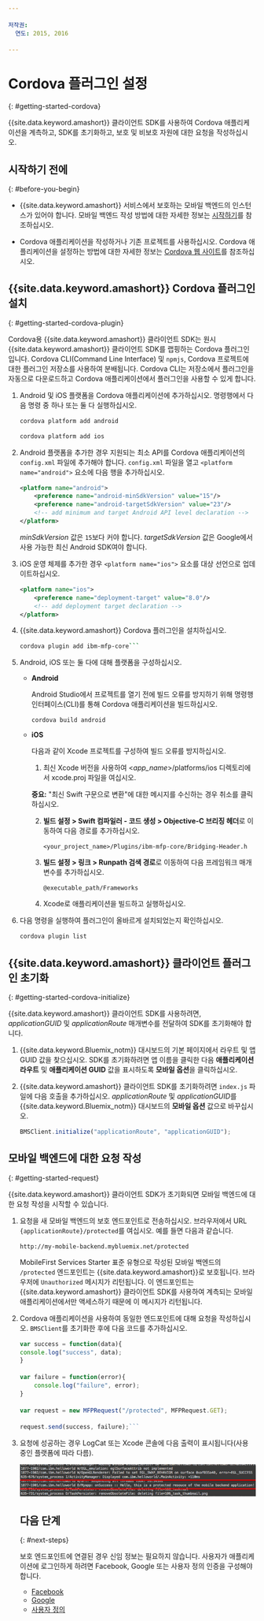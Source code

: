 ```yaml
---

저작권:
  연도: 2015, 2016
  
---
```


# Cordova 플러그인 설정
{: #getting-started-cordova}

{{site.data.keyword.amashort}} 클라이언트 SDK를 사용하여 Cordova 애플리케이션을 계측하고, SDK를 초기화하고, 보호 및 비보호 자원에 대한 요청을 작성하십시오. 

## 시작하기 전에
{: #before-you-begin}

- {{site.data.keyword.amashort}} 서비스에서 보호하는 모바일 백엔드의 인스턴스가 있어야 합니다. 모바일 백엔드 작성 방법에 대한 자세한 정보는 [시작하기](getting-started.html)를 참조하십시오. 

- Cordova 애플리케이션을 작성하거나 기존 프로젝트를 사용하십시오. Cordova 애플리케이션을 설정하는 방법에 대한 자세한 정보는 [Cordova 웹 사이트](https://cordova.apache.org/)를 참조하십시오. 

## {{site.data.keyword.amashort}} Cordova 플러그인 설치
{: #getting-started-cordova-plugin}

Cordova용 {{site.data.keyword.amashort}} 클라이언트 SDK는 원시 {{site.data.keyword.amashort}} 클라이언트 SDK를 랩핑하는 Cordova 플러그인입니다. Cordova CLI(Command Line Interface) 및 `npmjs`, Cordova 프로젝트에 대한 플러그인 저장소를 사용하여 분배됩니다. Cordova CLI는 저장소에서 플러그인을 자동으로 다운로드하고 Cordova 애플리케이션에서 플러그인을 사용할 수 있게 합니다. 

1. Android 및 iOS 플랫폼을 Cordova 애플리케이션에 추가하십시오. 명령행에서 다음 명령 중 하나 또는 둘 다 실행하십시오. 

	```Bash
	cordova platform add android
	```

	```Bash
	cordova platform add ios
	```

1. Android 플랫폼을 추가한 경우 지원되는 최소 API를 Cordova 애플리케이션의 `config.xml` 파일에 추가해야 합니다. `config.xml` 파일을 열고 `<platform name="android">` 요소에 다음 행을 추가하십시오. 

	```XML
	<platform name="android">    
		<preference name="android-minSdkVersion" value="15"/>
		<preference name="android-targetSdkVersion" value="23"/>
		<!-- add minimum and target Android API level declaration -->
	</platform>
	```

	*minSdkVersion* 값은 `15`보다 커야 합니다. *targetSdkVersion* 값은 Google에서 사용 가능한 최신 Android SDK여야 합니다.



1. iOS 운영 체제를 추가한 경우 `<platform name="ios">` 요소를 대상 선언으로 업데이트하십시오. 

	```XML
	<platform name="ios">
		<preference name="deployment-target" value="8.0"/>
		<!-- add deployment target declaration -->
	</platform>
	```

1. {{site.data.keyword.amashort}} Cordova 플러그인을 설치하십시오. 

 	```Bash
	cordova plugin add ibm-mfp-core```

1. Android, iOS 또는 둘 다에 대해 플랫폼을 구성하십시오.

	* **Android**

		Android Studio에서 프로젝트를 열기 전에 빌드 오류를 방지하기 위해 명령행 인터페이스(CLI)를 통해 Cordova 애플리케이션을 빌드하십시오.

		```
		cordova build android
		```

	* **iOS**

		다음과 같이 Xcode 프로젝트를 구성하여 빌드 오류를 방지하십시오.

		1. 최신 Xcode 버전을 사용하여 &lt;*app_name*&gt;/platforms/ios 디렉토리에서 xcode.proj 파일을 여십시오.

		**중요:** "최신 Swift 구문으로 변환"에 대한 메시지를 수신하는 경우 취소를 클릭하십시오.

		2. **빌드 설정 > Swift 컴파일러 - 코드 생성 > Objective-C 브리징 헤더**로 이동하여 다음 경로를 추가하십시오.

			```
			<your_project_name>/Plugins/ibm-mfp-core/Bridging-Header.h
			```

		3. **빌드 설정 > 링크 > Runpath 검색 경로**로 이동하여 다음 프레임워크 매개변수를 추가하십시오.

			```
			@executable_path/Frameworks
			```

		4. Xcode로 애플리케이션을 빌드하고 실행하십시오.

1. 다음 명령을 실행하여 플러그인이 올바르게 설치되었는지 확인하십시오.
    

	```Bash
	cordova plugin list
	```

## {{site.data.keyword.amashort}} 클라이언트 플러그인 초기화
{: #getting-started-cordova-initialize}

{{site.data.keyword.amashort}} 클라이언트 SDK를 사용하려면, *applicationGUID* 및 *applicationRoute* 매개변수를 전달하여 SDK를 초기화해야 합니다. 

1. {{site.data.keyword.Bluemix_notm}} 대시보드의 기본 페이지에서 라우트 및 앱 GUID 값을 찾으십시오. SDK를 초기화하려면 앱 이름을 클릭한 다음 **애플리케이션 라우트** 및 **애플리케이션 GUID** 값을 표시하도록 **모바일 옵션**을 클릭하십시오. 

3. {{site.data.keyword.amashort}} 클라이언트 SDK를 초기화하려면 `index.js` 파일에 다음 호출을 추가하십시오. *applicationRoute* 및 *applicationGUID*를 {{site.data.keyword.Bluemix_notm}} 대시보드의 **모바일 옵션** 값으로 바꾸십시오.

	```JavaScript
	BMSClient.initialize("applicationRoute", "applicationGUID");
	```

## 모바일 백엔드에 대한 요청 작성
{: #getting-started-request}

{{site.data.keyword.amashort}} 클라이언트 SDK가 초기화되면 모바일 백엔드에 대한 요청 작성을 시작할 수 있습니다. 

1. 요청을 새 모바일 백엔드의 보호 엔드포인트로 전송하십시오. 브라우저에서 URL `{applicationRoute}/protected`를 여십시오. 예를 들면 다음과 같습니다.


	```
	http://my-mobile-backend.mybluemix.net/protected
	```

	MobileFirst Services Starter 표준 유형으로 작성된 모바일 백엔드의 `/protected` 엔드포인트는 {{site.data.keyword.amashort}}로 보호됩니다. 브라우저에 `Unauthorized` 메시지가 리턴됩니다. 이 엔드포인트는 {{site.data.keyword.amashort}} 클라이언트 SDK를 사용하여 계측되는 모바일 애플리케이션에서만 액세스하기 때문에 이 메시지가 리턴됩니다.



1. Cordova 애플리케이션을 사용하여 동일한 엔드포인트에 대해 요청을 작성하십시오. `BMSClient`를 초기화한 후에 다음 코드를 추가하십시오. 

	```Javascript
	var success = function(data){
	console.log("success", data);
	}

	var failure = function(error){
		console.log("failure", error);
	}

	var request = new MFPRequest("/protected", MFPRequest.GET);

	request.send(success, failure);```

1. 요청에 성공하는 경우 LogCat 또는 Xcode 콘솔에 다음 출력이 표시됩니다(사용 중인 플랫폼에 따라 다름). 

	![이미지](images/getting-started-android-success.png)

	## 다음 단계
	{: #next-steps}

	보호 엔드포인트에 연결된 경우 신임 정보는 필요하지 않습니다. 사용자가 애플리케이션에 로그인하게 하려면 Facebook, Google 또는 사용자 정의 인증을 구성해야 합니다. 
	* [Facebook](facebook-auth-cordova.html)
	* [Google](google-auth-cordova.html)
	* [사용자 정의 ](custom-auth-cordova.html)
